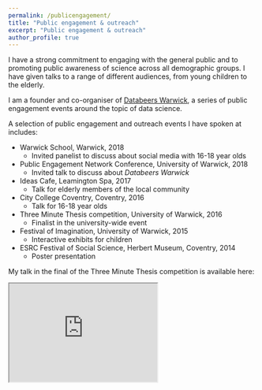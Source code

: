 ```yaml
---
permalink: /publicengagement/
title: "Public engagement & outreach"
excerpt: "Public engagement & outreach"
author_profile: true
---
```

I have a strong commitment to engaging with the general public and to promoting public awareness of science across all demographic groups. I have given talks to a range of different audiences, from young children to the elderly.

I am a founder and co-organiser of <a href="https://databeerswrik.tumblr.com" target="_blank" rel="noopener noreferrer">Databeers Warwick</a>, a series of public engagement events around the topic of data science.

A selection of public engagement and outreach events I have spoken at includes:

* Warwick School, Warwick, 2018
  * Invited panelist to discuss about social media with 16-18 year olds
* Public Engagement Network Conference, University of Warwick, 2018
  * Invited talk to discuss about <em> Databeers Warwick</em>
* Ideas Cafe, Leamington Spa, 2017
  * Talk for elderly members of the local community
* City College Coventry, Coventry, 2016
  * Talk for 16-18 year olds
* Three Minute Thesis competition, University of Warwick, 2016
  * Finalist in the university-wide event
* Festival of Imagination, University of Warwick, 2015
  * Interactive exhibits for children
* ESRC Festival of Social Science, Herbert Museum, Coventry, 2014
  * Poster presentation

My talk in the final of the Three Minute Thesis competition is available here:

<iframe width="300" height="200"
src="https://www.youtube.com/embed/QEuefaFC0Xg">
</iframe>